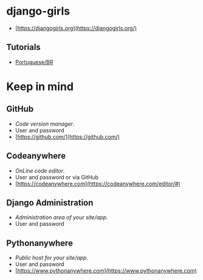 # django-girls
- [https://djangogirls.org](https://djangogirls.org/)

## Tutorials
- [Portuguese/BR](https://tutorial.djangogirls.org/pt/)

# Keep in mind

## GitHub
- _Code version manager_.
- User and password
- [https://github.com/](https://github.com/)

## Codeanywhere
- _OnLine code editor_.
- User and password or via GitHub
- [https://codeanywhere.com](https://codeanywhere.com/editor/#)

## Django Administration
- _Administration area of your site/app_.
- User and password

## Pythonanywhere
- _Public host for your site/app_.
- User and password
- [https://www.pythonanywhere.com](https://www.pythonanywhere.com)
